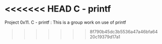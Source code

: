<<<<<<< HEAD
C - printf
=======
Project 0x11. C - printf : This is a group work on use of printf
>>>>>>> 8f790b45dc3b5536a47a46bfa6420c19379d17a1
